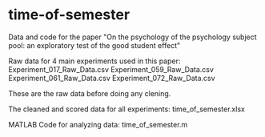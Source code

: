 # time-of-semester
Data and code for the paper "On the psychology of the psychology subject pool: an exploratory test of the good student effect"

Raw data for 4 main experiments used in this paper:
														Experiment_017_Raw_Data.csv
															Experiment_059_Raw_Data.csv
															Experiment_061_Raw_Data.csv
															Experiment_072_Raw_Data.csv
   
These are the raw data before doing any clening.

The cleaned and scored data for all experiments:
   															time_of_semester.xlsx 

MATLAB Code for analyzing data:
														time_of_semester.m
